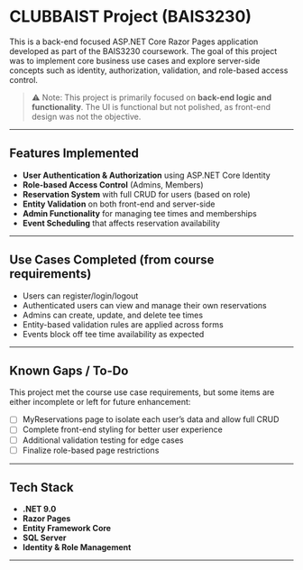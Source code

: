 # CLUBBAIST Project (BAIS3230)

This is a back-end focused ASP.NET Core Razor Pages application developed as part of the BAIS3230 coursework. The goal of this project was to implement core business use cases and explore server-side concepts such as identity, authorization, validation, and role-based access control.

> ⚠️ Note: This project is primarily focused on **back-end logic and functionality**. The UI is functional but not polished, as front-end design was not the objective.

---

##  Features Implemented

- **User Authentication & Authorization** using ASP.NET Core Identity
- **Role-based Access Control** (Admins, Members)
- **Reservation System** with full CRUD for users (based on role)
- **Entity Validation** on both front-end and server-side
- **Admin Functionality** for managing tee times and memberships
- **Event Scheduling** that affects reservation availability

---

##  Use Cases Completed (from course requirements)

- Users can register/login/logout
- Authenticated users can view and manage their own reservations
- Admins can create, update, and delete tee times
- Entity-based validation rules are applied across forms
- Events block off tee time availability as expected

---

##  Known Gaps / To-Do

This project met the course use case requirements, but some items are either incomplete or left for future enhancement:

- [ ] MyReservations page to isolate each user’s data and allow full CRUD
- [ ] Complete front-end styling for better user experience
- [ ] Additional validation testing for edge cases
- [ ] Finalize role-based page restrictions

---

##  Tech Stack

- **.NET 9.0**
- **Razor Pages**
- **Entity Framework Core**
- **SQL Server**
- **Identity & Role Management**

---

